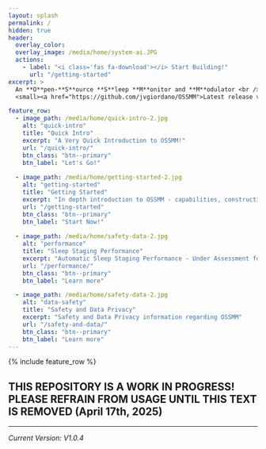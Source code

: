 ```yaml
---
layout: splash
permalink: /
hidden: true
header:
  overlay_color: 
  overlay_image: /media/home/system-ai.JPG
  actions:
    - label: "<i class='fas fa-download'></i> Start Building!"
      url: "/getting-started"
excerpt: >
  An **O**pen-**S**ource **S**leep **M**onitor and **M**odulator <br />
  <small><a href="https://github.com/jvgiordano/OSSMM">Latest release v1.0.4</a></small>

feature_row:
  - image_path: /media/home/quick-intro-2.jpg
    alt: "quick-intro"
    title: "Quick Intro"
    excerpt: "A Very Quick Introduction to OSSMM!"
    url: "/quick-intro/"
    btn_class: "btn--primary"
    btn_label: "Let's Go!"
    
  - image_path: /media/home/getting-started-2.jpg
    alt: "getting-started"
    title: "Getting Started"
    excerpt: "In depth introduction to OSSMM - capabilities, construction, cost. What you need to build one yourself."
    url: "/getting-started"
    btn_class: "btn--primary"
    btn_label: "Start Now!"
    
  - image_path: /media/home/safety-data-2.jpg
    alt: "performance"
    title: "Sleep Staging Performance"
    excerpt: "Automatic Sleep Staging Performance - Under Assessment for 4-Stage Sleep Classification"
    url: "/performance/"
    btn_class: "btn--primary"
    btn_label: "Learn more" 

  - image_path: /media/home/safety-data-2.jpg
    alt: "data-safety"
    title: "Safety and Data Privacy"
    excerpt: "Safety and Data Privacy information regarding OSSMM"
    url: "/safety-and-data/"
    btn_class: "btn--primary"
    btn_label: "Learn more"      
---
```


{% include feature_row %}

## THIS REPOSITORY IS A WORK IN PROGRESS! PLEASE REFRAIN FROM USAGE UNTIL THIS TEXT IS REMOVED (April 17th, 2025)

---
*Current Version: V1.0.4*
